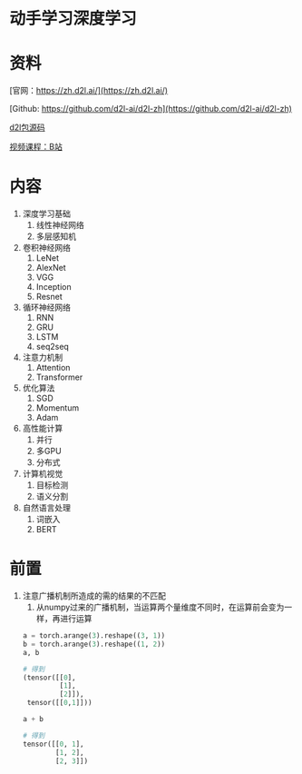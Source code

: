 动手学习深度学习
====
# 资料
[官网：https://zh.d2l.ai/](https://zh.d2l.ai/)

[Github: https://github.com/d2l-ai/d2l-zh](https://github.com/d2l-ai/d2l-zh)

[d2l包源码](https://github.com/d2l-ai/d2l-zh/tree/master/d2l)

[视频课程：B站](https://space.bilibili.com/1567748478/channel/seriesdetail?sid=358497)


# 内容
1. 深度学习基础
   1. 线性神经网络
   2. 多层感知机
2. 卷积神经网络
   1. LeNet
   2. AlexNet
   3. VGG
   4. Inception
   5. Resnet
3. 循环神经网络
   1. RNN
   2. GRU
   3. LSTM
   4. seq2seq
4. 注意力机制
   1. Attention
   2. Transformer
5. 优化算法
   1. SGD
   2. Momentum
   3. Adam
6. 高性能计算
   1. 并行
   2. 多GPU
   3. 分布式
7. 计算机视觉
   1. 目标检测
   2. 语义分割
8. 自然语言处理
   1. 词嵌入
   2. BERT


# 前置

1. 注意广播机制所造成的需的结果的不匹配
   1. 从numpy过来的广播机制，当运算两个量维度不同时，在运算前会变为一样，再进行运算
   ```python
   a = torch.arange(3).reshape((3, 1))
   b = torch.arange(3).reshape((1, 2))
   a, b

   # 得到
   (tensor([[0],
            [1],
            [2]]),
    tensor([[0,1]]))
   ```
   ```python
   a + b

   # 得到
   tensor([[0, 1],
           [1, 2],
           [2, 3]])
   ```